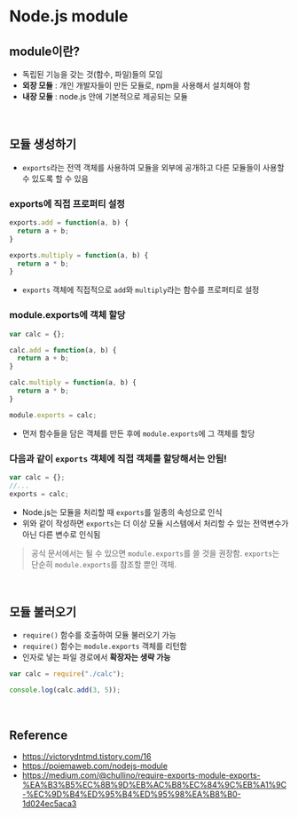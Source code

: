 # Node.js module

## module이란?
* 독립된 기능을 갖는 것(함수, 파일)들의 모임
* **외장 모듈** : 개인 개발자들이 만든 모듈로, npm을 사용해서 설치해야 함
* **내장 모듈** : node.js 안에 기본적으로 제공되는 모듈

<br>

## 모듈 생성하기
* `exports`라는 전역 객체를 사용하여 모듈을 외부에 공개하고 다른 모듈들이 사용할 수 있도록 할 수 있음

### exports에 직접 프로퍼티 설정
```js
exports.add = function(a, b) {
  return a + b;
}

exports.multiply = function(a, b) {
  return a * b;
}
```
* `exports` 객체에 직접적으로 `add`와 `multiply`라는 함수를 프로퍼티로 설정

### module.exports에 객체 할당
```js
var calc = {};

calc.add = function(a, b) {
  return a + b;
}

calc.multiply = function(a, b) {
  return a * b;
}

module.exports = calc;
```
* 먼저 함수들을 담은 객체를 만든 후에 `module.exports`에 그 객체를 할당

### 다음과 같이 `exports` 객체에 직접 객체를 할당해서는 안됨!
```js
var calc = {};
//...
exports = calc;
```
* Node.js는 모듈을 처리할 때 `exports`를 일종의 속성으로 인식
* 위와 같이 작성하면 `exports`는 더 이상 모듈 시스템에서 처리할 수 있는 전역변수가 아닌 다른 변수로 인식됨

> 공식 문서에서는 될 수 있으면 `module.exports`를 쓸 것을 권장함. `exports`는 단순히 `module.exports`를 참조할 뿐인 객체.

<br>

## 모듈 불러오기
* `require()` 함수를 호출하여 모듈 불러오기 가능
* `require()` 함수는 `module.exports` 객체를 리턴함
* 인자로 넣는 파일 경로에서 **확장자는 생략 가능**
```js
var calc = require("./calc");

console.log(calc.add(3, 5));
```

<br>

## Reference
* <https://victorydntmd.tistory.com/16>
* <https://poiemaweb.com/nodejs-module>
* <https://medium.com/@chullino/require-exports-module-exports-%EA%B3%B5%EC%8B%9D%EB%AC%B8%EC%84%9C%EB%A1%9C-%EC%9D%B4%ED%95%B4%ED%95%98%EA%B8%B0-1d024ec5aca3>